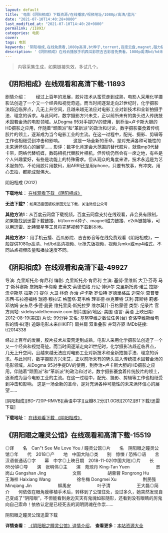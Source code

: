 ```yaml
---
layout: default
title: '电影《阴阳相成》下载资源/在线播放/视频地址/1080p/高清/蓝光'
date: "2021-07-10T14:40:28+0800"
last_modified_at: "2021-07-10T14:40:28+0800"
permalink: /11893/
categories: 电影
cover:
tags: 电影
keywords: '阴阳相成,在线免费看,1080p高清,bt种子,torrent,百度云盘,magnet,磁力链,迅雷下载资源'
description: '《阴阳相成》在线云播放手机西瓜影院吉吉影音免费看，1080p高清bd/hd未删减完整版和tc抢先枪版，mkv/mp4格式，附带bt/torrent种子、magnet/磁力链、百度云盘、网盘资源迅雷下载链接'
---
```


>内容采集生成，如果链接失效，多试几个。


## 《阴阳相成》在线观看和高清下载-11893

剧情介绍：　　经过上百年的发展，胶片技术从蛮荒走到成熟，电影人采用化学摄影法创造了一个又一个经典和视觉奇迹。而当时间逐渐走向21世纪时，化学摄影法趋近临界点，几无上升空间，且越来越无法应对电影工业对新技术和全新拍摄手法、理念的诉求。与此同时，数字摄影方兴未艾，正以前所未有的势头进入传统技术固若金汤的电影领域。从Dogma 95对手提DV的使用，到乔治•卢卡斯大胆的HD摄影之应用，伴随着“顽固派”和“革新派”的政治和讨论，数字摄影蚕食着传统胶片的领土，逐渐成为当今电影工业的主流。在这一过程中，配光、摄影、剪辑等工作也相继受到冲击和影响。  　　这是一场全新的革命，是对充满各种可能性的未来满怀信心的展望…… 影评：数字化肯定会大范围的替代胶片，就像mp3代替卡带，网络代替纸媒，数码相机代替胶片相机，但传统仍然会有一席之地，有些是个人兴趣爱好，有些是功能上的特殊需求。但从观众的角度来讲，技术永远是为艺术服务的，不论用胶片用数码，用ARRI还是用iphone，只要有故事，有冲突，用心去拍，都能成就伟大。


阴阳相成 (2012)

**下载地址**： [在线观看下载 《阴阳相成》](https://www.btbtdy.me/btdy/dy7384.html) 


**无法下载?**：`如果迅雷因版权原因无法下载，关注微信公众号 `

**其他方法1**：从百度云网盘下载视频，百度云网盘支持在线观看，非会员有限制，如果能找到迅雷下载链接、bt/torrent种子、magnet磁力链接、e2dk链接等，可以用迅雷、比特彗星等工具将完整视频下载到本地。

**其他方法2**：用手机云播、西瓜影院、吉吉影音等在线免费观看《阴阳相成》，一般提供1080p高清、hd/bd高清视频、tc抢先版视频，视频为mkv或mp4格式，不同站点视频质量和播放速度不同。


## 《阴阳相成》在线观看和高清下载-49927

导演: 克里斯托弗·肯尼利 编剧: 克里斯托弗·肯尼利 主演: 基努·里维斯 大卫·芬奇 马丁·斯科塞斯 詹姆斯·卡梅隆 史蒂文·索德伯格 丹尼·博伊尔 克里斯托弗·诺兰 拉娜·沃卓斯基 拉斯·冯·提尔 大卫·林奇 乔治·卢卡斯 罗伯特·罗德里格兹 迈克尔·查普曼 杰西·布拉德福特 瑞德·穆拉诺 格蕾塔·葛韦格 理查德·林克莱特 沃利·菲斯特 莉娜·邓纳姆 安东尼·多德·曼妥 维托里奥·斯托拉罗 维尔莫什·日格蒙德 类型: 纪录片 官方网站: sidebysidethemovie.com 制片国家/地区: 美国 语言: 英语 上映日期: 2012-08-19(美国) 片长: 99分钟 又名: 基努李维之数位任务(台) 奇洛李维斯给电影的情书(港) 追踪电影未来(HKIFF) 肩并肩 双重叠影 并驾齐驱 IMDb链接: tt2014338

经过上百年的发展，胶片技术从蛮荒走到成熟，电影人采用化学摄影法创造了一个又一个经典和视觉奇迹。而当时间逐渐走向21世纪时，化学摄影法趋近临界点，几无上升空间，且越来越无法应对电影工业对新技术和全新拍摄手法、理念的诉求。与此同时，数字摄影方兴未艾，正以前所未有的势头进入传统技术固若金汤的电影领域。从Dogma 95对手提DV的使用，到乔治•卢卡斯大胆的HD摄影之应用，伴随着“顽固派”和“革新派”的政治和讨论，数字摄影蚕食着传统胶片的领土，逐渐成为当今电影工业的主流。在这一过程中，配光、摄影、剪辑等工作也相继受到冲击和影响。 这是一场全新的革命，是对充满各种可能性的未来满怀信心的展望……


[阴阳相成][BD-720P-RMVB][英语中字][豆瓣8.2分][1.0GB][2012][BT下载/迅雷下载]

**下载地址**： [在线观看下载 《阴阳相成》](https://www.btdx8.com/torrent/side_by_side_2012.html) 


## 《阴阳眼之瞳灵公馆》在线观看和高清下载-15519

◎译　　名　Can"t See Me Love You / 瞳灵公馆◎片　　名　阴阳眼之瞳灵公馆◎年　　代　2018◎产　　地　中国大陆◎类　　别　惊悚 / 恐怖◎语　　言　汉语普通话◎字　　幕　中字◎上映日期　2018-11-02(中国大陆)◎片　　长　85分钟◎导　　演　张明伟◎主　　演　苑琼丹 King-Tan Yuen　　　　　　景岗山 Gangshan Jing　　　　　　文熙　　　　　　胡蓉蓉 Rongrong Hu　　　　　　王海祥 Haixiang Wang　　　　　　徐冬梅 Dongmei Xu　　　　　　荆民强 Minqiang Jin　　　　　　柳禹安　　　　　　叶子清　　　　　　王大磊◎简　　介　　何依依在眼角膜移植手术后，转移到了公馆住处，没过多久，她突然发现自己变成了“阴阳眼”，不但能看到身边天天有鬼魂如影随形，还看到没有眼睛的厉鬼向自己索命！依依认定是已经死去的润明阴魂在作祟……


阴阳眼之瞳灵公馆迅雷下载

**详情查看**： [《阴阳眼之瞳灵公馆》详情介绍](/movie/15519/)， **查看更多**：[本站资源大全](/movie/t/all/)

